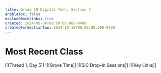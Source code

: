 ```yaml
---
title: Grade 10 Digital Tech, Section 2
enableToc: false
excludeBacklinks: true
created: 2024-09-06T00:00:00.000-0400
createdForSectionTwo: 2024-10-18T00:00:00.000-0400
---
```

# Most Recent Class
![[Thread 1, Day 5]]
![[Grove Time]]
![[SIC Drop-In Sessions]]
![[Key Links]]
